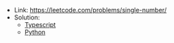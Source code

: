 - Link: https://leetcode.com/problems/single-number/
- Solution:
  - [Typescript](index.ts)
  - [Python](index.py)